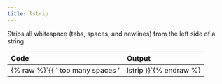 ```yaml
---
title: lstrip
---
```


Strips all whitespace (tabs, spaces, and newlines) from the left side of a string.

| Code                                                   | Output             |
|:-------------------------------------------------------|:-------------------|
| {% raw %}`{{ '   too many spaces   ' | lstrip }}`{% endraw %}     | `"too many spaces   "` |
